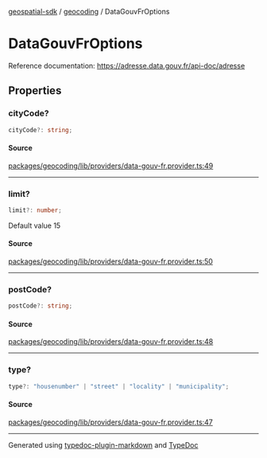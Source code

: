 [geospatial-sdk](../../index.md) / [geocoding](../index.md) / DataGouvFrOptions

# DataGouvFrOptions

Reference documentation: https://adresse.data.gouv.fr/api-doc/adresse

## Properties

### cityCode?

```ts
cityCode?: string;
```

#### Source

[packages/geocoding/lib/providers/data-gouv-fr.provider.ts:49](https://github.com/jahow/geospatial-sdk/blob/eda8b4f/packages/geocoding/lib/providers/data-gouv-fr.provider.ts#L49)

***

### limit?

```ts
limit?: number;
```

Default value 15

#### Source

[packages/geocoding/lib/providers/data-gouv-fr.provider.ts:50](https://github.com/jahow/geospatial-sdk/blob/eda8b4f/packages/geocoding/lib/providers/data-gouv-fr.provider.ts#L50)

***

### postCode?

```ts
postCode?: string;
```

#### Source

[packages/geocoding/lib/providers/data-gouv-fr.provider.ts:48](https://github.com/jahow/geospatial-sdk/blob/eda8b4f/packages/geocoding/lib/providers/data-gouv-fr.provider.ts#L48)

***

### type?

```ts
type?: "housenumber" | "street" | "locality" | "municipality";
```

#### Source

[packages/geocoding/lib/providers/data-gouv-fr.provider.ts:47](https://github.com/jahow/geospatial-sdk/blob/eda8b4f/packages/geocoding/lib/providers/data-gouv-fr.provider.ts#L47)

***

Generated using [typedoc-plugin-markdown](https://www.npmjs.com/package/typedoc-plugin-markdown) and [TypeDoc](https://typedoc.org/)
